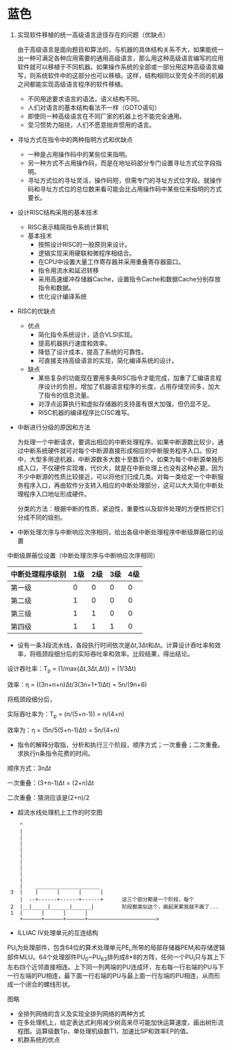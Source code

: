 # 蓝色

1. 实现软件移植的统一高级语言途径存在的问题（优缺点）
    
    由于高级语言是面向题目和算法的，与机器的具体结构关系不大，如果能统一出一种可满足各种应用需要的通用高级语言，那么用这种高级语言编写的应用软件就可以移植于不同机器。如果操作系统的全部或一部分用这种高级语言编写，则系统软件中的这部分也可以移植。这样，结构相同以至完全不同的机器之间都能实现高级语言程序的软件移植。

    - 不同用途要求语言的语法，语义结构不同。
    - 人们对语言的基本结构看法不一样（GOTO语句）
    - 即使同一种高级语言在不同厂家的机器上也不能完全通用。
    - 受习惯势力阻挠，人们不愿意抛弃惯用的语言。
- 寻址方式在指令中的两种指明方式和优缺点
    - 一种是占用操作码中的某些位来指明。
    - 另一种方式不占用操作码，而是在地址码部分专门设置寻址方式位字段指明。
    - 寻址方式位的寻址灵活，操作码短，但需专门的寻址方式位字段。就操作码和寻址方式位的总位数来看可能会比占用操作码中某些位来指明的方式要长。
- 设计RISC结构采用的基本技术
    - RISC表示精简指令系统计算机
    - 基本技术
        - 按照设计RISC的一般原则来设计。
        - 逻辑实现采用硬联和微程序相结合。
        - 在CPU中设置大量工作寄存器并采用重叠寄存器窗口。
        - 指令用流水和延迟转移
        - 采用高速缓冲存储器Cache，设置指令Cache和数据Cache分别存放指令和数据。
        - 优化设计编译系统
- RISC的优缺点
    - 优点
        - 简化指令系统设计，适合VLSI实现。
        - 提高机器执行速度和效率。
        - 降低了设计成本，提高了系统的可靠性。
        - 可直接支持高级语言的实现，简化编译系统的设计。
    - 缺点
        - 某些复杂的功能现在要用多条RISC指令才能完成，加重了汇编语言程序设计的负担，增加了机器语言程序的长度，占用存储空间多，加大了指令的信息流量。
        - 对浮点运算执行和虚拟存储器的支持虽有很大加强，但仍显不足。
        - RISC机器的编译程序比CISC难写。
- 中断进行分级的原因和方法
    
    为处理一个中断请求，要调出相应的中断处理程序。如果中断源数比较少，通过中断系统硬件就可对每个中断源直接形成相应的中断服务程序入口。但对中，大型多用途机器，中断源数多大数十至数百个。如果为每个中断源单独形成入口，不仅硬件实现难，代价大，就是在中断处理上也没有这种必要。因为不少中断源的性质比较接近，可以将他们归成几类。对每一类给定一个中断服务程序入口，再由软件分支转入相应的中断处理部分，这可以大大简化中断处理程序入口地址形成硬件。

    分类的方法：根据中断的性质，紧迫性，重要性以及软件处理的方便性把它们分成不同的级别。
    
- 中断处理次序与中断响应次序相同，给出各级中断处理程序中断级屏蔽位的设置

中断级屏蔽位设置（中断处理次序与中断响应次序相同）

| 中断处理程序级别 | 1级 | 2级 | 3级 | 4级 |
| -- | -- | -- | -- | -- |
| 第一级 | 0 | 0 | 0 | 0 |
| 第二级 | 1 | 0 | 0 | 0 |
| 第三级 | 1 | 1 | 0 | 0 |
| 第四级 | 1 | 1 | 1 | 0 |

- 设有一条3段流水线，各段执行时间依次是&Delta;t,3&Delta;t和&Delta;t。计算设计吞吐率和效率，将瓶颈段细分后的实际吞吐率和效率。比较结果，得出结论。

设计吞吐率：T<SUB>p</SUB> = (1/max{&Delta;t,3&Delta;t,&Delta;t}) = (1/3&Delta;t)

效率：&eta; = ((3n+n+n)&Delta;t/3(3n+1+1)&Delta;t) = 5n/(9n+6)

将瓶颈段细分后，

实际吞吐率为：T<SUB>p</SUB> = (n/(5+n-1)) = n/(4+n)

效率为：&eta; = (5n/5(5+n-1)&Delta;t) = 5n/(4+n)

- 指令的解释分取指，分析和执行三个阶段，顺序方式；一次重叠；二次重叠。求执行n条指令花费的时间。

顺序方式：3n&Delta;t

一次重叠：(3+n-1)&Delta;t = (2+n)&Delta;t

二次重叠：猜测应该是(2+n)/2

- 超流水线处理机上工作的时空图

```
    ^
    |
    |
    |
    |
    |
    |
    |
    |
    |
    |    _____________________
 3  |    |      |      |      |
    |  --+------+------+------+      这三个部分都是一个阶段，每个
 2  |__|_____|______|______|         阶段都类似这个，画起来累我就不画了...
 1  |      |      |      |
    +——————+——————+——————+——————————————————————>
```
- ILLIAC IV处理单元的互连结构

PU<SUB>i</SUB>为处理部件，包含64位的算术处理单元PE<SUB>i</SUB>,所带的局部存储器PEM<SUB>i</SUB>和存储逻辑部件MLU。64个处理部件PU<SUB>0</SUB>~PU<SUB>63</SUB>排列成8*8的方阵，任何一个PU<SUB>i</SUB>只与其上下左右四个近邻直接相连。上下同一列两端的PU连成环，左右每一行右端的PU与下一行左端的PU相连，最下面一行右端的PU与最上面一行左端的PU相连，从而形成一个闭合的螺线形状。

图略

- 全排列网络的含义及实现全排列网络的两种方式
- 在多处理机上，给定表达式利用减少树高来尽可能加快运算速度，画出树形流程图。运算级数Tp，单处理机级数T1，加速比SP和效率EP的值。
- 机群系统的优点